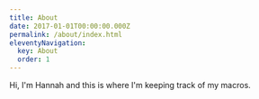 ```yaml
---
title: About
date: 2017-01-01T00:00:00.000Z
permalink: /about/index.html
eleventyNavigation:
  key: About
  order: 1
---
```


Hi, I'm Hannah and this is where I'm keeping track of my macros. 
